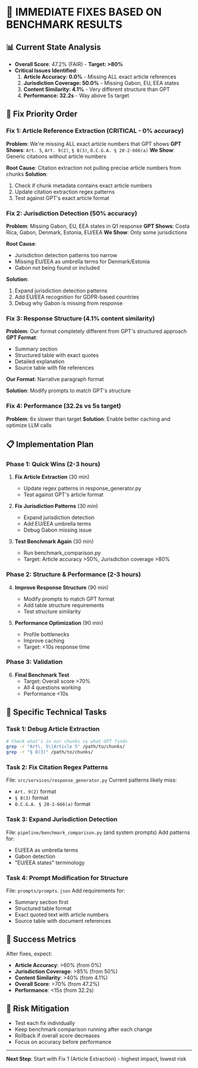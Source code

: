 # 🚨 IMMEDIATE FIXES BASED ON BENCHMARK RESULTS

## 📊 Current State Analysis
- **Overall Score**: 47.2% (FAIR) - **Target: >80%**
- **Critical Issues Identified**:
  1. **Article Accuracy: 0.0%** - Missing ALL exact article references
  2. **Jurisdiction Coverage: 50.0%** - Missing Gabon, EU, EEA states  
  3. **Content Similarity: 4.1%** - Very different structure than GPT
  4. **Performance: 32.2s** - Way above 5s target

## 🎯 Fix Priority Order

### Fix 1: Article Reference Extraction (CRITICAL - 0% accuracy)
**Problem**: We're missing ALL exact article numbers that GPT shows
**GPT Shows**: `Art. 5`, `Art. 9(2)`, `§ 8(3)`, `O.C.G.A. § 20-2-666(a)`
**We Show**: Generic citations without article numbers

**Root Cause**: Citation extraction not pulling precise article numbers from chunks
**Solution**: 
1. Check if chunk metadata contains exact article numbers
2. Update citation extraction regex patterns
3. Test against GPT's exact article format

### Fix 2: Jurisdiction Detection (50% accuracy)
**Problem**: Missing Gabon, EU, EEA states in Q1 response
**GPT Shows**: Costa Rica, Gabon, Denmark, Estonia, EU/EEA
**We Show**: Only some jurisdictions

**Root Cause**: 
- Jurisdiction detection patterns too narrow
- Missing EU/EEA as umbrella terms for Denmark/Estonia
- Gabon not being found or included

**Solution**:
1. Expand jurisdiction detection patterns
2. Add EU/EEA recognition for GDPR-based countries
3. Debug why Gabon is missing from response

### Fix 3: Response Structure (4.1% content similarity)
**Problem**: Our format completely different from GPT's structured approach
**GPT Format**: 
- Summary section
- Structured table with exact quotes
- Detailed explanation
- Source table with file references

**Our Format**: Narrative paragraph format

**Solution**: Modify prompts to match GPT's structure

### Fix 4: Performance (32.2s vs 5s target)
**Problem**: 6x slower than target
**Solution**: Enable better caching and optimize LLM calls

## 📋 Implementation Plan

### Phase 1: Quick Wins (2-3 hours)
1. **Fix Article Extraction** (30 min)
   - Update regex patterns in response_generator.py
   - Test against GPT's article format

2. **Fix Jurisdiction Patterns** (30 min) 
   - Expand jurisdiction detection
   - Add EU/EEA umbrella terms
   - Debug Gabon missing issue

3. **Test Benchmark Again** (30 min)
   - Run benchmark_comparison.py
   - Target: Article accuracy >50%, Jurisdiction coverage >80%

### Phase 2: Structure & Performance (2-3 hours)
4. **Improve Response Structure** (90 min)
   - Modify prompts to match GPT format
   - Add table structure requirements
   - Test structure similarity

5. **Performance Optimization** (90 min)
   - Profile bottlenecks
   - Improve caching
   - Target: <10s response time

### Phase 3: Validation
6. **Final Benchmark Test**
   - Target: Overall score >70%
   - All 4 questions working
   - Performance <10s

## 🔧 Specific Technical Tasks

### Task 1: Debug Article Extraction
```bash
# Check what's in our chunks vs what GPT finds
grep -r "Art\. 5\|Article 5" /path/to/chunks/
grep -r "§ 8(3)" /path/to/chunks/
```

### Task 2: Fix Citation Regex Patterns
File: `src/services/response_generator.py`
Current patterns likely miss:
- `Art. 9(2)` format
- `§ 8(3)` format  
- `O.C.G.A. § 20-2-666(a)` format

### Task 3: Expand Jurisdiction Detection
File: `pipeline/benchmark_comparison.py` (and system prompts)
Add patterns for:
- EU/EEA as umbrella terms
- Gabon detection
- "EU/EEA states" terminology

### Task 4: Prompt Modification for Structure
File: `prompts/prompts.json`
Add requirements for:
- Summary section first
- Structured table format
- Exact quoted text with article numbers
- Source table with document references

## 🎯 Success Metrics
After fixes, expect:
- **Article Accuracy**: >60% (from 0%)
- **Jurisdiction Coverage**: >85% (from 50%)  
- **Content Similarity**: >40% (from 4.1%)
- **Overall Score**: >70% (from 47.2%)
- **Performance**: <15s (from 32.2s)

## 🚨 Risk Mitigation
- Test each fix individually
- Keep benchmark comparison running after each change
- Rollback if overall score decreases
- Focus on accuracy before performance

---
**Next Step**: Start with Fix 1 (Article Extraction) - highest impact, lowest risk